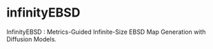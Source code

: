 # infinityEBSD
InfinityEBSD : Metrics-Guided Infinite-Size EBSD Map Generation with Diffusion Models.
